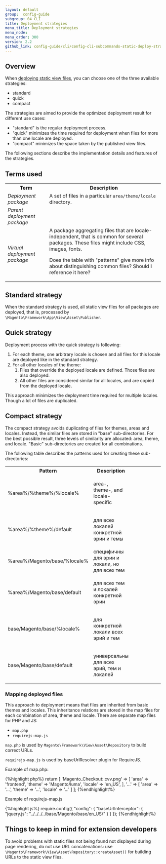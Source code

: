```yaml
---
layout: default
group:  config-guide
subgroup: 04_CLI
title: Deployment strategies
menu_title: Deployment strategies
menu_node:
menu_order: 300
version: 2.2
github_link: config-guide/cli/config-cli-subcommands-static-deploy-strategies.md
---
```


## Overview

When [deploying static view files]({{page.baseurl}}config-guide/cli/config-cli-subcommands-static-view.html), you can choose one of the three available strategies:

* standard
* quick
* compact

The strategies are aimed to provide the optimized deployment result for different use cases:

* "standard" is the regular deployment process.
* "quick" minimizes the time required for deployment when files for more  than one locale are deployed.
* "compact" minimizes the space taken by the published view files.  

The following sections describe the implementation details and features of the strategies.

## Terms used

<table>
  <tr>
    <th>Term</th>
    <th>Description</th>
  </tr>
  <tr>
    <td><i>Deployment package</i></td>
    <td>A set of files in a particular <code>area/theme/locale</code> directory.</td>
  </tr>
  <tr>
    <td><i>Parent deployment package</i></td>
    <td></td>
  </tr>
  <tr>
    <td><i>Virtual deployment package</i></td>
    <td>A package aggregating files that are locale-independent, that is common for several packages. These files might include CSS, images, fonts. <p class="q">Does the table with "patterns" give more info about distinguishing common files? Should I reference it here?</p></td>
  </tr>
</table>

## Standard strategy

When the standard strategy is used, all static view files for all packages are deployed, that is, processed by `\Magento\Framework\App\View\Asset\Publisher`.

## Quick strategy

Deployment process with the quick strategy is following:

1. For each theme, one arbitrary locale is chosen and all files for this locale are deployed like in the standard strategy.
2. For all other locales of the theme:
	1. Files that override the deployed locale are defined. Those files are also deployed. 
	2.  All other files are considered similar for all locales, and are copied from the deployed locale. 
 
This approach minimizes the deployment time required for multiple locales. Though a lot of files are duplicated.

## Compact strategy

The compact strategy avoids duplicating of files for themes, areas and locales. Instead, the similar files are stored in "base" sub-directories.
For the best possible result, three levels of similarity are allocated: area, theme, and  locale. "Basic" sub-directories are created for all combinations. 

The following table describes the patterns used for creating these sub-directories:


<table>
  	<col width="35%">
  	<col width="15%">
  	<col width="50%">
	<tbody>
		 <tr>
			<th>Pattern</th>
			<th>Description</th>
		 </tr>
         <tr>
            <td>%area%/%theme%/%locale%</td>
            <td><p>area-, theme-, and locale- specific</p></td>
         </tr>
         <tr>
             <td>%area%/%theme%/default</td>
             <td><p>для всех локалей конкретной эрии и темы</p></td>
         </tr>
          <tr>
             <td>%area%/Magento/base/%locale%</td>
             <td>специфичны для эрии и локали, но для всех тем</td>
          </tr>
          <tr>
             <td>%area%/Magento/base/default</td>
             <td><p>для всех тем и локалей конкретной эрии</p></td>
          </tr>
          <tr>
             <td>base/Magento/base/%locale%</td>
             <td><p>для конкретной локали всех эрий и тем</p></td>
          </tr>
          <tr>
             <td>base/Magento/base/default</td>
             <td><p>универсальны для всех эрий, тем и локалей</p></td>
         </tr>
	</tbody>
</table>


### Mapping deployed files
This approach to deployment means that files are inherited from basic themes and locales. This inheritance relations are stored in the map files for each combination of area, theme and locale. There are separate map files for PHP and JS:

* `map.php`
* `requirejs-map.js`

`map.php` is used by `Magento\Framework\View\Asset\Repository` to build correct URLs.

`requirejs-map.js` is used by baseUrlResolver plugin for RequireJS.

Example of map.php:

{%highlight php%}
    return [
            'Magento_Checkout::cvv.png' => [
                'area' => 'frontend',
                'theme' => 'Magento/luma',
                'locale' => 'en_US',
            ],
            '...' => [
                'area' => '...',
                'theme' => '...',
                'locale' => '...'
            ]
            ];
{%endhighlight%}

Example of requirejs-map.js

{%highlight js%}
    require.config({
        "config": {
            "baseUrlInterceptor": {
                "jquery.js": "../../../../base/Magento/base/en_US/"
            }
        }
    });
{%endhighlight%}


## Things to keep in mind for extension developers

To avoid problems with static files not being found not displayed during page rendering, do not use URL concatenations: use `\Magento\Framework\View\Asset\Repository::createAsset()` for building URLs to the static view files.


